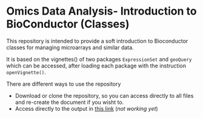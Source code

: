 # Omics Data Analysis- Introduction to BioConductor (Classes)

This repository is intended to provide a soft introduction to Bioconductor classes for managing microarrays and similar data.

It is based on the vignettes() of two packages `ExpressionSet` and `geoQuery` which can be accessed, after loading each package with the instruction `openVignette()`.

There are different ways to use the repository

- Download or clone the repository, so you can access directly to all files and re-create the document if you wisht to.
- Access directly to the output in [this link](https://aspteaching.github.io/Omics_Data_Analysis-Case_Study_0-Introduction_to_BioC/) (*not working yet*)